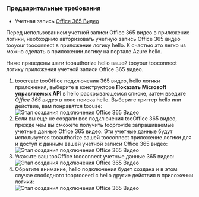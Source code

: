 ### <a name="prerequisites"></a>Предварительные требования
* Учетная запись [Office 365 Видео](https://support.office.com/article/Meet-Office-365-Video-ca1cc1a9-a615-46e1-b6a3-40dbd99939a6)  

Перед использованием учетной записи Office 365 видео в приложение логики, необходимо авторизовать учетную запись Office 365 видео tooyour tooconnect в приложение логику hello. К счастью это легко из можно сделать в приложении логику на портале Azure hello.  

Ниже приведены шаги tooauthorize hello вашей tooyour tooconnect логику приложения учетной записи Office 365 видео.  

1. toocreate tooOffice подключения 365 видео, hello логики приложения, выберите в конструкторе **Показать Microsoft управляемых API** в hello раскрывающемся списке, затем введите *Office 365 видео* в поле поиска hello. Выберите триггер hello или действие, вам понравятся toouse:  
   ![Этап создания подключения Office 365 Видео](./media/connectors-create-api-office365video/office365video-1.png)  
2. Если вы еще не создали все подключения tooOffice 365 видео, прежде чем вы сможете получить tooprovide запрашиваемые учетные данные Office 365 видео. Эти учетные данные будут используется tooauthorize вашей tooconnect приложение логики для и доступ к данным вашей учетной записи Office 365 видео:  
   ![Этап создания подключения Office 365 Видео](./media/connectors-create-api-office365video/office365video-2.png)  
3. Укажите ваш tooOffice tooconnect учетные данные 365 видео:  
   ![Этап создания подключения Office 365 Видео](./media/connectors-create-api-office365video/office365video-3.png)  
4. Обратите внимание, hello подключения будет создана и в этом случае свободного tooproceed с hello другие действия в приложении логики:  
   ![Этап создания подключения Office 365 Видео](./media/connectors-create-api-office365video/office365video-4.png)  

